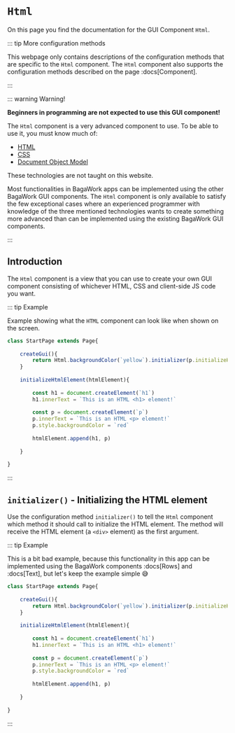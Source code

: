 <script>
	import ViewApp from '$lib/ViewApp.svelte'
</script>

# `Html`
On this page you find the documentation for the GUI Component `Html`.

::: tip More configuration methods

This webpage only contains descriptions of the configuration methods that are specific to the `Html` component. The `Html` component also supports the configuration methods described on the page :docs[Component].

:::

::: warning Warning!

**Beginners in programming are not expected to use this GUI component!**

The `Html` component is a very advanced component to use. To be able to use it, you must know much of:

* [HTML](https://developer.mozilla.org/en-US/docs/Learn/HTML)
* [CSS](https://developer.mozilla.org/en-US/docs/Learn/CSS)
* [Document Object Model](https://developer.mozilla.org/en-US/docs/Web/API/Document_Object_Model/Introduction)

These technologies are not taught on this website.

Most functionalities in BagaWork apps can be implemented using the other BagaWork GUI components. The `Html` component is only available to satisfy the few exceptional cases where an experienced programmer with knowledge of the three mentioned technologies wants to create something more advanced than can be implemented using the existing BagaWork GUI components.

:::




## Introduction
The `Html` component is a view that you can use to create your own GUI component consisting of whichever HTML, CSS and client-side JS code you want.



::: tip Example

Example showing what the `HTML` component can look like when shown on the screen.

```js baga-show
class StartPage extends Page{
	
	createGui(){
		return Html.backgroundColor(`yellow`).initializer(p.initializeHtmlElement)
	}
	
	initializeHtmlElement(htmlElement){
		
		const h1 = document.createElement(`h1`)
		h1.innerText = `This is an HTML <h1> element!`
		
		const p = document.createElement(`p`)
		p.innerText = `This is an HTML <p> element!`
		p.style.backgroundColor = `red`
		
		htmlElement.append(h1, p)
		
	}
	
}
```

:::



## `initializer()` - Initializing the HTML element
Use the configuration method `initializer()` to tell the `Html` component which method it should call to initialize the HTML element. The method will receive the HTML element (a `<div>` element) as the first argument.

::: tip Example

This is a bit bad example, because this functionality in this app can be implemented using the BagaWork components :docs[Rows] and :docs[Text], but let's keep the example simple 😅

```js baga-show-editor-code
class StartPage extends Page{
	
	createGui(){
		return Html.backgroundColor(`yellow`).initializer(p.initializeHtmlElement)
	}
	
	initializeHtmlElement(htmlElement){
		
		const h1 = document.createElement(`h1`)
		h1.innerText = `This is an HTML <h1> element!`
		
		const p = document.createElement(`p`)
		p.innerText = `This is an HTML <p> element!`
		p.style.backgroundColor = `red`
		
		htmlElement.append(h1, p)
		
	}
	
}
```

:::
